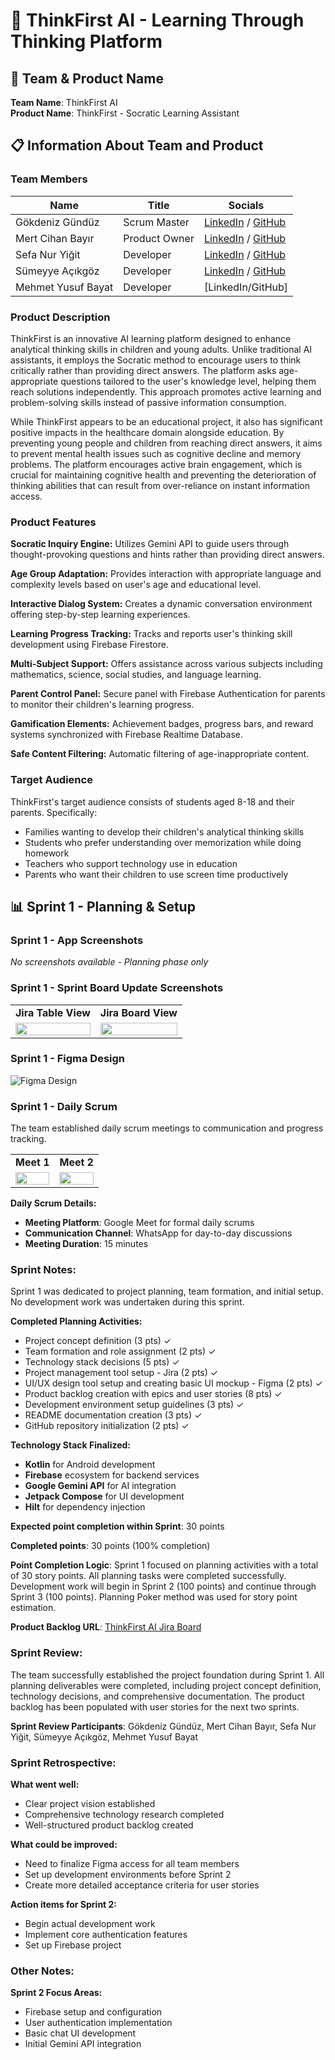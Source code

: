 # 🧠 ThinkFirst AI - Learning Through Thinking Platform

## 👥 Team & Product Name
**Team Name**: ThinkFirst AI  
**Product Name**: ThinkFirst - Socratic Learning Assistant

## 📋 Information About Team and Product

### Team Members
| Name | Title | Socials |
|------|-------|---------|
| Gökdeniz Gündüz | Scrum Master | [LinkedIn](https://www.linkedin.com/in/gokdeniz-gunduz) / [GitHub](https://github.com/GokdenizGunduz) |
| Mert Cihan Bayır | Product Owner | [LinkedIn](https://www.linkedin.com/in/mertcihanbayır/) / [GitHub](https://github.com/MertCihan74) |
| Sefa Nur Yiğit | Developer | [LinkedIn](https://www.linkedin.com/in/sefanur-yiğit) / [GitHub](https://github.com/ssefanurygt) |
| Sümeyye Açıkgöz | Developer | [LinkedIn](https://www.linkedin.com/in/s%C3%BCmeyye-a%C3%A7%C4%B1kg%C3%B6z-a3a22b2b2/) / [GitHub](https://github.com/sumeyyeacikgoz) |
| Mehmet Yusuf Bayat | Developer | [LinkedIn/GitHub] |

### Product Description
ThinkFirst is an innovative AI learning platform designed to enhance analytical thinking skills in children and young adults. Unlike traditional AI assistants, it employs the Socratic method to encourage users to think critically rather than providing direct answers. The platform asks age-appropriate questions tailored to the user's knowledge level, helping them reach solutions independently. This approach promotes active learning and problem-solving skills instead of passive information consumption.

While ThinkFirst appears to be an educational project, it also has significant positive impacts in the healthcare domain alongside education. By preventing young people and children from reaching direct answers, it aims to prevent mental health issues such as cognitive decline and memory problems. The platform encourages active brain engagement, which is crucial for maintaining cognitive health and preventing the deterioration of thinking abilities that can result from over-reliance on instant information access.

### Product Features

**Socratic Inquiry Engine:**
Utilizes Gemini API to guide users through thought-provoking questions and hints rather than providing direct answers.

**Age Group Adaptation:**
Provides interaction with appropriate language and complexity levels based on user's age and educational level.

**Interactive Dialog System:**
Creates a dynamic conversation environment offering step-by-step learning experiences.

**Learning Progress Tracking:**
Tracks and reports user's thinking skill development using Firebase Firestore.

**Multi-Subject Support:**
Offers assistance across various subjects including mathematics, science, social studies, and language learning.

**Parent Control Panel:**
Secure panel with Firebase Authentication for parents to monitor their children's learning progress.

**Gamification Elements:**
Achievement badges, progress bars, and reward systems synchronized with Firebase Realtime Database.

**Safe Content Filtering:**
Automatic filtering of age-inappropriate content.

### Target Audience
ThinkFirst's target audience consists of students aged 8-18 and their parents. Specifically:
- Families wanting to develop their children's analytical thinking skills
- Students who prefer understanding over memorization while doing homework
- Teachers who support technology use in education
- Parents who want their children to use screen time productively

## 📊 Sprint 1 - Planning & Setup

### Sprint 1 - App Screenshots
*No screenshots available - Planning phase only*

### Sprint 1 - Sprint Board Update Screenshots
<table>
  <tr>
    <td align="center"><b>Jira Table View</b></td>
    <td align="center"><b>Jira Board View</b></td>
  </tr>
  <tr>
    <td><img src="screenshots/Sprint1/jira-table.png" width="100%" /></td>
    <td><img src="screenshots/Sprint1/jira-board.png" width="100%" /></td>
  </tr>
</table>

### Sprint 1 - Figma Design
![Figma Design](screenshots/Sprint1/figma-design1.png)

### Sprint 1 - Daily Scrum
The team established daily scrum meetings to communication and progress tracking.
<table>
  <tr>
    <td align="center"><b>Meet 1</b></td>
    <td align="center"><b>Meet 2</b></td>
  </tr>
  <tr>
    <td><img src="screenshots/Sprint1/meet1.png" width="100%" /></td>
    <td><img src="screenshots/Sprint1/meet2.png" width="100%" /></td>
  </tr>
</table>

**Daily Scrum Details:**
- **Meeting Platform**: Google Meet for formal daily scrums
- **Communication Channel**: WhatsApp for day-to-day discussions
- **Meeting Duration**: 15 minutes
  
### Sprint Notes:
Sprint 1 was dedicated to project planning, team formation, and initial setup. No development work was undertaken during this sprint.

**Completed Planning Activities:**
- Project concept definition (3 pts) ✓
- Team formation and role assignment (2 pts) ✓
- Technology stack decisions (5 pts) ✓
- Project management tool setup - Jira (2 pts) ✓
- UI/UX design tool setup and creating basic UI mockup - Figma (2 pts) ✓
- Product backlog creation with epics and user stories (8 pts) ✓
- Development environment setup guidelines (3 pts) ✓
- README documentation creation (3 pts) ✓
- GitHub repository initialization (2 pts) ✓

**Technology Stack Finalized:**
- **Kotlin** for Android development
- **Firebase** ecosystem for backend services
- **Google Gemini API** for AI integration
- **Jetpack Compose** for UI development
- **Hilt** for dependency injection

**Expected point completion within Sprint**: 30 points

**Completed points**: 30 points (100% completion)

**Point Completion Logic**: Sprint 1 focused on planning activities with a total of 30 story points. All planning tasks were completed successfully. Development work will begin in Sprint 2 (100 points) and continue through Sprint 3 (100 points). Planning Poker method was used for story point estimation.

**Product Backlog URL**: [ThinkFirst AI Jira Board](https://thinkfirstai.atlassian.net/jira/software/projects/THIN/boards/35/backlog)

### Sprint Review:
The team successfully established the project foundation during Sprint 1. All planning deliverables were completed, including project concept definition, technology decisions, and comprehensive documentation. The product backlog has been populated with user stories for the next two sprints.

**Sprint Review Participants**: Gökdeniz Gündüz, Mert Cihan Bayır, Sefa Nur Yiğit, Sümeyye Açıkgöz, Mehmet Yusuf Bayat

### Sprint Retrospective:
**What went well:**
- Clear project vision established
- Comprehensive technology research completed
- Well-structured product backlog created

**What could be improved:**
- Need to finalize Figma access for all team members
- Set up development environments before Sprint 2
- Create more detailed acceptance criteria for user stories

**Action items for Sprint 2:**
- Begin actual development work
- Implement core authentication features
- Set up Firebase project

### Other Notes:
**Sprint 2 Focus Areas:**
- Firebase setup and configuration
- User authentication implementation
- Basic chat UI development
- Initial Gemini API integration
